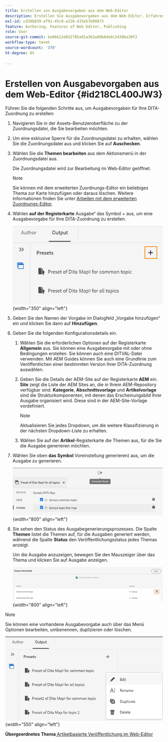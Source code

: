 ```yaml
---
title: Erstellen von Ausgabevorgaben aus dem Web-Editor
description: Erstellen Sie Ausgabevorgaben aus dem Web-Editor. Erfahren Sie, wie Sie eine Ausgabevorgabe in AEM Guides bearbeiten, umbenennen, duplizieren und löschen können.
exl-id: cd38b039-ef91-45c9-a226-433e57b09873
feature: Authoring, Features of Web Editor, Publishing
role: User
source-git-commit: be06612d832785a91a3b2a89b84e0c2438ba30f2
workflow-type: tm+mt
source-wordcount: '370'
ht-degree: 0%

---
```


# Erstellen von Ausgabevorgaben aus dem Web-Editor {#id218CL400JW3}

Führen Sie die folgenden Schritte aus, um Ausgabevorgaben für Ihre DITA-Zuordnung zu erstellen:

1. Navigieren Sie in der Assets-Benutzeroberfläche zu der Zuordnungsdatei, die Sie bearbeiten möchten.

1. Um eine exklusive Sperre für die Zuordnungsdatei zu erhalten, wählen Sie die Zuordnungsdatei aus und klicken Sie auf **Auschecken**.

1. Wählen Sie die **Themen bearbeiten** aus dem Aktionsmenü in der Zuordnungsdatei aus.

   Die Zuordnungsdatei wird zur Bearbeitung im Web-Editor geöffnet.

   >[!NOTE]
   >
   > Sie können mit dem erweiterten Zuordnungs-Editor ein beliebiges Thema zur Karte hinzufügen oder daraus löschen. Weitere Informationen finden Sie unter [Arbeiten mit dem erweiterten Zuordnungs-Editor](map-editor-advanced-map-editor.md#).

1. Wählen **auf der Registerkarte** Ausgabe“ das Symbol + aus, um eine Ausgabevorgabe für Ihre DITA-Zuordnung zu erstellen.

   ![](images/output-tab-preset_cs.png){width="350" align="left"}

1. Geben Sie den Namen der Vorgabe im Dialogfeld „Vorgabe hinzufügen“ ein und klicken Sie dann auf **Hinzufügen**.

1. Geben Sie die folgenden Konfigurationsdetails ein.

   1. Wählen Sie die erforderlichen Optionen auf der Registerkarte **Allgemein** aus. Sie können eine Ausgabevorgabe mit oder ohne Bedingungen erstellen. Sie können auch eine DITVAL-Datei verwenden. Mit AEM Guides können Sie auch eine Grundlinie zum Veröffentlichen einer bestimmten Version Ihrer DITA-Zuordnung auswählen.
   1. Geben Sie die Details der AEM-Site auf der Registerkarte **AEM** ein. **Site** zeigt die Liste der AEM Sites an, die in Ihrem AEM-Repository verfügbar sind. **Kategorie**, **Abschnittsvorlage** und **Artikelvorlage** sind die Strukturkomponenten, mit denen das Erscheinungsbild Ihrer Ausgabe organisiert wird. Diese sind in der AEM-Site-Vorlage vordefiniert.

      >[!NOTE]
      >
      > Aktualisieren Sie jedes Dropdown, um die weitere Klassifizierung in der nächsten Dropdown-Liste zu erhalten.

   1. Wählen Sie auf der **Artikel**-Registerkarte die Themen aus, für die Sie die Ausgabe generieren möchten.
1. Wählen Sie oben **das Symbol** Voreinstellung generieren) aus, um die Ausgabe zu generieren.

   ![](images/add-preset-articles-tab_cs.png){width="800" align="left"}

1. Sie sehen den Status des Ausgabegenerierungsprozesses. Die Spalte **Themen** listet die Themen auf, für die Ausgaben generiert werden, während die Spalte **Status** den Veröffentlichungsstatus jedes Themas anzeigt.

   Um die Ausgabe anzuzeigen, bewegen Sie den Mauszeiger über das Thema und klicken Sie auf Ausgabe anzeigen.

   ![](images/add-preset-output-generated_cs.png){width="800" align="left"}


>[!NOTE]
>
> Sie können eine vorhandene Ausgabevorgabe auch über das Menü Optionen bearbeiten, umbenennen, duplizieren oder löschen.

![](images/edit-preset_cs.png){width="550" align="left"}

**Übergeordnetes Thema**[ Artikelbasierte Veröffentlichung im Web-Editor](web-editor-article-publishing.md)
